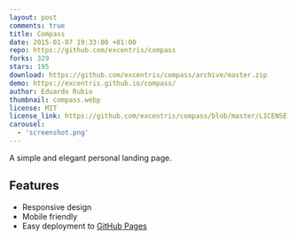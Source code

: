 ```yaml
---
layout: post
comments: true
title: Compass
date: 2015-01-07 19:33:00 +01:00
repo: https://github.com/excentris/compass
forks: 329
stars: 195
download: https://github.com/excentris/compass/archive/master.zip
demo: https://excentris.github.io/compass/
author: Eduardo Rubio
thumbnail: compass.webp
license: MIT
license_link: https://github.com/excentris/compass/blob/master/LICENSE
carousel:
  - 'screenshot.png'
---
```


A simple and elegant personal landing page.

## Features

* Responsive design
* Mobile friendly
* Easy deployment to [GitHub Pages](https://pages.github.com)
